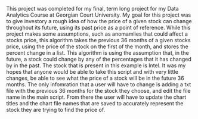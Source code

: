 This project was completed for my final, term long project for my Data Analytics Course at Georgian Court University. 
My goal for this project was to give investory a rough idea of how the price of a given stock can change throughout its future, using its past price as a point of reference.
While this project makes some assumptions, such as anomamlies that could affect a stocks price, this algorithm takes the previous 36 months of a given stocks price, using 
the price of the stock on the first of the month, and stores the percent change in a list. This algorithm is using the assumption that, in the future, a stock could change by any of the 
percentages that it has changed by in the past. The stock that is present in this example is Intel. It was my hopes that anyone would be able to take this script
and with very little changes, be able to see what the price of a stock will be in the future 36 months. The only infomration that a user will have to change is
adding a txt file with the previous 36 months for the stock they choose, and edit the file name in the main script. From there the user will have to update
the chart titles and the chart file names that are saved to accurately represent the stock they are trying to find the price of. 
